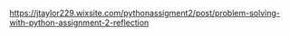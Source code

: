 https://jtaylor229.wixsite.com/pythonassigment2/post/problem-solving-with-python-assignment-2-reflection
